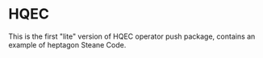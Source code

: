# HQEC

This is the first "lite" version of HQEC operator push package, contains an example of heptagon Steane Code.